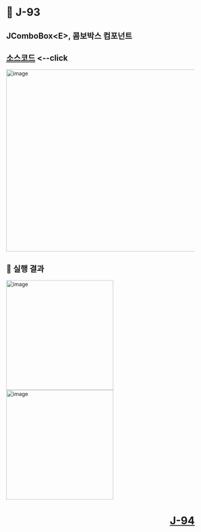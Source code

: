 # 📖 J-93

## JComboBox&lt;E&gt;, 콤보박스 컴포넌트

[소스코드](./ComboBox.java) <--click
---

<img width="594" height="486" alt="image" src="https://github.com/user-attachments/assets/10ed2d1a-0240-49a7-8e01-431066a8621e" />

📘 실행 결과
---

<img width="286" height="293" alt="image" src="https://github.com/user-attachments/assets/1c5f5fcf-7271-4698-9022-81e86b057a1b" />
<img width="286" height="293" alt="image" src="https://github.com/user-attachments/assets/d9467f81-7aaa-4f81-8439-c2d6f9be1dc2" />

# <p align="right">[J-94](./J_94.md)</p>
